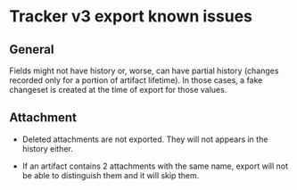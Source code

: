 Tracker v3 export known issues
==============================

General
-------

Fields might not have history or, worse, can have partial history (changes recorded
only for a portion of artifact lifetime).
In those cases, a fake changeset is created at the time of export for those values.

Attachment
----------

* Deleted attachments are not exported.
  They will not appears in the history either.

* If an artifact contains 2 attachments with the same name, export will not
  be able to distinguish them and it will skip them.
